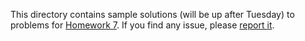 This directory contains sample solutions (will be up after Tuesday) to problems
for [Homework 7](./hw07.md). If you find any issue, please [report it](https://github.com/klauso/PLT2013/issues/new).


